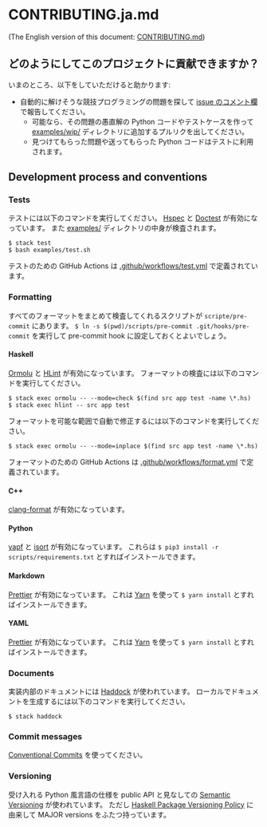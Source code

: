 # CONTRIBUTING.ja.md

(The English version of this document: [CONTRIBUTING.md](https://github.com/kmyk/Jikka/blob/master/CONTRIBUTING.md))

## どのようにしてこのプロジェクトに貢献できますか？

いまのところ、以下をしていただけると助かります:

- 自動的に解けそうな競技プログラミングの問題を探して [issue のコメント欄](https://github.com/kmyk/Jikka/issues/25)で報告してください。
  - 可能なら、その問題の愚直解の Python コードやテストケースを作って [examples/wip/](https://github.com/kmyk/Jikka/tree/master/examples/wip) ディレクトリに追加するプルリクを出してください。
  - 見つけてもらった問題や送ってもらった Python コードはテストに利用されます。

## Development process and conventions

### Tests

テストには以下のコマンドを実行してください。
[Hspec](https://hspec.github.io/) と [Doctest](https://hackage.haskell.org/package/doctest) が有効になっています。
また [examples/](https://github.com/kmyk/Jikka/tree/master/examples) ディレクトリの中身が検査されます。

```console
$ stack test
$ bash examples/test.sh
```

テストのための GitHub Actions は [.github/workflows/test.yml](https://github.com/kmyk/Jikka/blob/master/.github/workflows/test.yml) で定義されています。

### Formatting

すべてのフォーマットをまとめて検査してくれるスクリプトが `scripte/pre-commit` にあります。
`$ ln -s $(pwd)/scripts/pre-commit .git/hooks/pre-commit` を実行して pre-commit hook に設定しておくとよいでしょう。

#### Haskell

[Ormolu](https://github.com/tweag/ormolu) と [HLint](https://github.com/ndmitchell/hlint) が有効になっています。
フォーマットの検査には以下のコマンドを実行してください。

```console
$ stack exec ormolu -- --mode=check $(find src app test -name \*.hs)
$ stack exec hlint -- src app test
```

フォーマットを可能な範囲で自動で修正するには以下のコマンドを実行してください。

```console
$ stack exec ormolu -- --mode=inplace $(find src app test -name \*.hs)
```

フォーマットのための GitHub Actions は [.github/workflows/format.yml](https://github.com/kmyk/Jikka/blob/master/.github/workflows/format.yml) で定義されています。

#### C++

[clang-format](https://clang.llvm.org/docs/ClangFormat.html) が有効になっています。

#### Python

[yapf](https://github.com/google/yapf) と [isort](https://github.com/PyCQA/isort) が有効になっています。
これらは `$ pip3 install -r scripts/requirements.txt` とすればインストールできます。

#### Markdown

[Prettier](https://prettier.io/) が有効になっています。
これは [Yarn](https://yarnpkg.com/) を使って `$ yarn install` とすればインストールできます。

#### YAML

[Prettier](https://prettier.io/) が有効になっています。
これは [Yarn](https://yarnpkg.com/) を使って `$ yarn install` とすればインストールできます。

### Documents

実装内部のドキュメントには [Haddock](https://www.haskell.org/haddock/) が使われています。
ローカルでドキュメントを生成するには以下のコマンドを実行してください。

```console
$ stack haddock
```

### Commit messages

[Conventional Commits](https://www.conventionalcommits.org/ja/v1.0.0/) を使ってください。

### Versioning

受け入れる Python 風言語の仕様を public API と見なしての [Semantic Versioning](https://semver.org/lang/ja/) が使われています。
ただし [Haskell Package Versioning Policy](https://pvp.haskell.org/) に由来して MAJOR versions をふたつ持っています。
